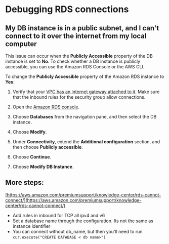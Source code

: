 # Debugging RDS connections 


## My DB instance is in a public subnet, and I can't connect to it over the internet from my local computer

This issue can occur when the **Publicly Accessible** property of the DB instance is set to **No**. To check whether a DB instance is publicly accessible, you can use the Amazon RDS Console or the AWS CLI.

To change the **Publicly Accessible** property of the Amazon RDS instance to **Yes**:

1. Verify that your [VPC has an internet gateway attached to it](https://docs.aws.amazon.com/vpc/latest/userguide/VPC_Internet_Gateway.html#Add_IGW_Attach_Gateway). Make sure that the inbound rules for the security group allow connections.

2. Open the [Amazon RDS console](https://console.aws.amazon.com/rds/).

3. Choose **Databases** from the navigation pane, and then select the DB instance.

4. Choose **Modify**.

5. Under **Connectivity**, extend the **Additional configuration** section, and then choose **Publicly accessible**.

6. Choose **Continue**.

7. Choose **Modify DB Instance**.

  

## More steps:  

[https://aws.amazon.com/premiumsupport/knowledge-center/rds-cannot-connect/](https://aws.amazon.com/premiumsupport/knowledge-center/rds-cannot-connect/)

  

- Add rules in inbound for TCP all ipv4 and v6
- Set a database name through the configuration. Its not the same as instance identifier
- You can connect without db_name, but then you'll need to run `cur.execute("CREATE DATABASE < db name>")`

 
